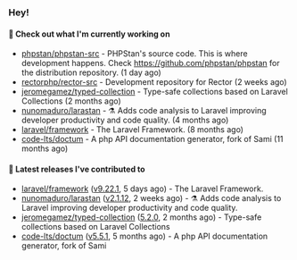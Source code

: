 ### Hey!

#### 👷 Check out what I'm currently working on

- [phpstan/phpstan-src](https://github.com/phpstan/phpstan-src) - PHPStan&#39;s source code. This is where development happens. Check https://github.com/phpstan/phpstan for the distribution repository. (1 day ago)
- [rectorphp/rector-src](https://github.com/rectorphp/rector-src) - Development repository for Rector (2 weeks ago)
- [jeromegamez/typed-collection](https://github.com/jeromegamez/typed-collection) - Type-safe collections based on Laravel Collections (2 months ago)
- [nunomaduro/larastan](https://github.com/nunomaduro/larastan) - ⚗️ Adds code analysis to Laravel improving developer productivity and code quality. (4 months ago)
- [laravel/framework](https://github.com/laravel/framework) - The Laravel Framework. (8 months ago)
- [code-lts/doctum](https://github.com/code-lts/doctum) - A php API documentation generator, fork of Sami (11 months ago)

#### 🔭 Latest releases I've contributed to

- [laravel/framework](https://github.com/laravel/framework) ([v9.22.1](https://github.com/laravel/framework/releases/tag/v9.22.1), 5 days ago) - The Laravel Framework.
- [nunomaduro/larastan](https://github.com/nunomaduro/larastan) ([v2.1.12](https://github.com/nunomaduro/larastan/releases/tag/v2.1.12), 2 weeks ago) - ⚗️ Adds code analysis to Laravel improving developer productivity and code quality.
- [jeromegamez/typed-collection](https://github.com/jeromegamez/typed-collection) ([5.2.0](https://github.com/jeromegamez/typed-collection/releases/tag/5.2.0), 2 months ago) - Type-safe collections based on Laravel Collections
- [code-lts/doctum](https://github.com/code-lts/doctum) ([v5.5.1](https://github.com/code-lts/doctum/releases/tag/v5.5.1), 5 months ago) - A php API documentation generator, fork of Sami
